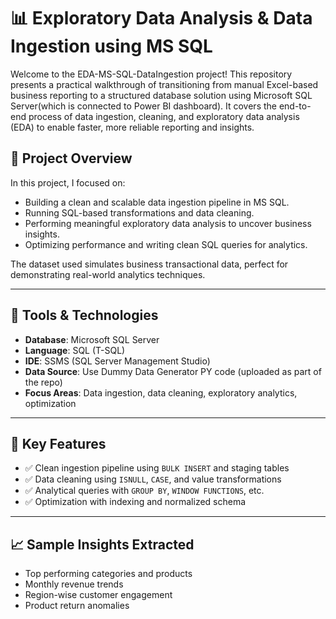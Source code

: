 # 📊 Exploratory Data Analysis & Data Ingestion using MS SQL

Welcome to the EDA-MS-SQL-DataIngestion project!
This repository presents a practical walkthrough of transitioning from manual Excel-based business reporting to a structured database solution using Microsoft SQL Server(which is connected to Power BI dashboard). It covers the end-to-end process of data ingestion, cleaning, and exploratory data analysis (EDA) to enable faster, more reliable reporting and insights.

## 🚀 Project Overview

In this project, I focused on:

- Building a clean and scalable data ingestion pipeline in MS SQL.
- Running SQL-based transformations and data cleaning.
- Performing meaningful exploratory data analysis to uncover business insights.
- Optimizing performance and writing clean SQL queries for analytics.

The dataset used simulates business transactional data, perfect for demonstrating real-world analytics techniques.

---

## 🧰 Tools & Technologies

- **Database**: Microsoft SQL Server
- **Language**: SQL (T-SQL)
- **IDE**: SSMS (SQL Server Management Studio)
- **Data Source**: Use Dummy Data Generator PY code (uploaded as part of the repo)
- **Focus Areas**: Data ingestion, data cleaning, exploratory analytics, optimization

---

## 📌 Key Features

- ✅ Clean ingestion pipeline using `BULK INSERT` and staging tables  
- ✅ Data cleaning using `ISNULL`, `CASE`, and value transformations  
- ✅ Analytical queries with `GROUP BY`, `WINDOW FUNCTIONS`, etc.  
- ✅ Optimization with indexing and normalized schema  

---

## 📈 Sample Insights Extracted

- Top performing categories and products  
- Monthly revenue trends  
- Region-wise customer engagement  
- Product return anomalies  

